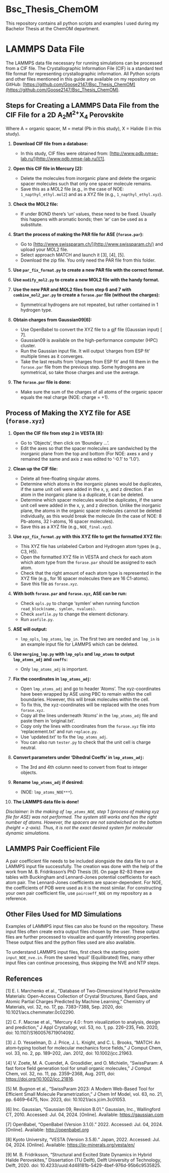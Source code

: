 # Bsc_Thesis_ChemOM
This repository contains all python scripts and examples I used during my Bachelor Thesis at the ChemOM department.

# LAMMPS Data File

The LAMMPS data file necessary for running simulations can be processed from a CIF file. The Crystallographic Information File (CIF) is a standard text file format for representing crystallographic information. All Python scripts and other files mentioned in this guide are available on my repository on GitHub: [https://github.com/Goose2147/Bsc_Thesis_ChemOM](https://github.com/Goose2147/Bsc_Thesis_ChemOM).

## Steps for Creating a LAMMPS Data File from the CIF File for a 2D A<sub>2</sub>M<sup>2+</sup>X<sub>4</sub> Perovskite
Where A = organic spacer, M = metal (Pb in this study), X = Halide (I in this study).

1. **Download CIF file from a database:**
   - In this study, CIF files were obtained from: [http://www.pdb.nmse-lab.ru/](http://www.pdb.nmse-lab.ru/)​[1]​.

2. **Open this CIF file in Mercury ​[2]​:**
   - Delete the molecules from inorganic plane and delete the organic spacer molecules such that only one spacer molecule remains.
   - Save this as a MOL2 file (e.g., in the case of NOE: `1_napthyl_ethyl.mol2`) and as a XYZ file (e.g., `1_napthyl_ethyl.xyz`).

3. **Check the MOL2 file:**
   - If under BOND there’s ‘un’ values, these need to be fixed. Usually this happens with aromatic bonds; then ‘ar’ can be used as a substitute.

4. **Start the process of making the PAR file for ASE (`forase.par`):**
   - Go to [http://www.swissparam.ch/](http://www.swissparam.ch/) and upload your MOL2 file.
   - Select approach MATCH and launch it ​[3], [4], [5]​.
   - Download the zip file. You only need the PAR file from this folder.

5. **Use `par_fix_format.py` to create a new PAR file with the correct format.**

6. **Use `modify_mol2.py` to create a new MOL2 file with the handy format.**

7. **Use the new PAR and MOL2 files from step 6 and 7 with `combine_mol2_par.py` to create a `forase.par` file (without the charges):**
   - Symmetrical hydrogens are not repeated, but rather contained in 1 hydrogen type.

8. **Obtain charges from Gaussian09​[6]​:**
   - Use OpenBabel to convert the XYZ file to a gjf file (Gaussian input) [​7]​.
   - Gaussian09 is available on the high-performance computer (HPC) cluster.
   - Run the Gaussian input file. It will output ’charges from ESP fit’ multiple times as it converges.
   - Take the last results from ’charges from ESP fit’ and fill them in the `forase.par` file from the previous step. Some hydrogens are symmetrical, so take those charges and use the average.

9. **The `forase.par` file is done:**
   - Make sure the sum of the charges of all atoms of the organic spacer equals the real charge (NOE: charge = +1).

## Process of Making the XYZ file for ASE (`forase.xyz`)

1. **Open the CIF file from step 2 in VESTA ​[8]​:**
   - Go to ‘Objects’, then click on ‘Boundary ...’.
   - Edit the axes so that the spacer molecules are sandwiched by the inorganic plane from the top and bottom (For NOE: axes x and y remained the same and axis z was edited to ‘-0.1’ to ‘1.0’).

2. **Clean up the CIF file:**
   - Delete all free-floating singular atoms.
   - Determine which atoms in the inorganic planes would be duplicates, if the same unit cell were added in the x, y, and z direction. If an atom in the inorganic plane is a duplicate, it can be deleted.
   - Determine which spacer molecules would be duplicates, if the same unit cell were added in the x, y, and z direction. Unlike the inorganic plane, the atoms in the organic spacer molecules cannot be deleted individually, as this would break the molecule (In the case of NOE: 8 Pb-atoms, 32 I-atoms, 16 spacer molecules).
   - Save this as a XYZ file (e.g., `NOE_final.xyz`).

3. **Use `xyz_fix_format.py` with this XYZ file to get the formatted XYZ file:**
   - This XYZ file has unlabeled Carbon and Hydrogen atom types (e.g., C3, H5).
   - Open the formatted XYZ file in VESTA and check for each atom which atom type from the `forase.par` should be assigned to each atom.
   - Check that the right amount of each atom type is represented in the XYZ file (e.g., for 16 spacer molecules there are 16 C1-atoms).
   - Save this file as `forase.xyz`.

4. **With both `forase.par` and `forase.xyz`, ASE can be run:**
   - Check `opls.py` to change ‘symlen’ when running function `read_block(name, symlen, nvalues)`.
   - Check `asefile.py` to change the element dictionary.
   - Run `asefile.py`.

5. **ASE will output:**
   - `lmp_opls`, `lmp_atoms`, `lmp_in`. The first two are needed and `lmp_in` is an example input file for LAMMPS which can be deleted.

6. **Use `merging_lmp.py` with `lmp_opls` and `lmp_atoms` to output `lmp_atoms_adj` and `coeffs`:**
   - Only `lmp_atoms_adj` is important.

7. **Fix the coordinates in `lmp_atoms_adj`:**
   - Open `lmp_atoms_adj` and go to header ‘Atoms’. The xyz-coordinates have been wrapped by ASE using PBC to remain within the cell boundaries. However, this will break molecules within the cell.
   - To fix this, the xyz-coordinates will be replaced with the ones from `forase.xyz`.
   - Copy all the lines underneath ‘Atoms’ in the `lmp_atoms_adj` file and paste them in ‘original.txt’.
   - Copy only the lines with coordinates from the `forase.xyz` file into ‘replacement.txt’ and run `replace.py`.
   - Use ‘updated.txt’ to fix the `lmp_atoms_adj`.
   - You can also run `tester.py` to check that the unit cell is charge neutral.

8. **Convert parameters under ‘Dihedral Coeffs’ in `lmp_atoms_adj`:**
   - The 3rd and 4th column need to convert from float to integer objects.

9. **Rename `lmp_atoms_adj` if desired:**
   - (NOE: `lmp_atoms_NOE***`).

10. **The LAMMPS data file is done!**

*Disclaimer: In the making of `lmp_atoms_NOE`, step 1 (process of making xyz file for ASE) was not performed. The system still works and has the right number of atoms. However, the spacers are not sandwiched on the bottom (height = z-axis). Thus, it is not the exact desired system for molecular dynamic simulations.*

## LAMMPS Pair Coefficient File

A pair coefficient file needs to be included alongside the data file to run a LAMMPS input file successfully. The creation was done with the help of the work from M. B. Fridriksson’s PhD Thesis [​9]​. On page 82-83 there are tables with Buckingham and Lennard-Jones potential coefficients for each atom pair. The Lennard-Jones coefficients are spacer-dependent. For NOE, the coefficients of POB were used as it is the most similar. For constructing your own pair coefficient file, use `paircoeff_NOE` on my repository as a reference.

## Other Files Used for MD Simulations

Examples of LAMMPS input files can also be found on the repository. These input files often create extra output files chosen by the user. These output files are further processed to visualize and quantify interesting properties. These output files and the python files used are also available.

To understand LAMMPS input files, first check the starting point: `input_NOE_nve.in`. From the saved ‘equil’ (Equilibrated) files, many other input files can continue processing, thus skipping the NVE and NTP steps.

## References
​​[1] E. I. Marchenko et al., “Database of Two-Dimensional Hybrid Perovskite Materials: Open-Access Collection of Crystal Structures, Band Gaps, and Atomic Partial Charges Predicted by Machine Learning,” Chemistry of Materials, vol. 32, no. 17, pp. 7383–7388, Sep. 2020, doi: 10.1021/acs.chemmater.0c02290. 

​[2] C. F. Macrae et al., “Mercury 4.0 : from visualization to analysis, design and prediction,” J Appl Crystallogr, vol. 53, no. 1, pp. 226–235, Feb. 2020, doi: 10.1107/S1600576719014092. 

​[3] J. D. Yesselman, D. J. Price, J. L. Knight, and C. L. Brooks, “MATCH: An atom‐typing toolset for molecular mechanics force fields,” J Comput Chem, vol. 33, no. 2, pp. 189–202, Jan. 2012, doi: 10.1002/jcc.21963. 

​[4] V. Zoete, M. A. Cuendet, A. Grosdidier, and O. Michielin, “SwissParam: A fast force field generation tool for small organic molecules,” J Comput Chem, vol. 32, no. 11, pp. 2359–2368, Aug. 2011, doi: https://doi.org/10.1002/jcc.21816. 

​[5] M. Bugnon et al., “SwissParam 2023: A Modern Web-Based Tool for Efficient Small Molecule Parametrization,” J Chem Inf Model, vol. 63, no. 21, pp. 6469–6475, Nov. 2023, doi: 10.1021/acs.jcim.3c01053. 

​[6] Inc. Gaussian, “Gaussian 09, Revision B.01.” Gaussian, Inc., Wallingford CT, 2010. Accessed: Jul. 04, 2024. [Online]. Available: https://gaussian.com 

​[7] OpenBabel, “OpenBabel (Version 3.1.0).” 2022. Accessed: Jul. 04, 2024. [Online]. Available: http://openbabel.org 

​[8] Kyoto University, “VESTA (Version 3.5.8).” Japan, 2022. Accessed: Jul. 04, 2024. [Online]. Available: https://jp-minerals.org/vesta/en/ 

​[9] M. B. Fridriksson, “Structural and Excited State Dynamics in Hybrid Halide Perovskites,” Dissertation (TU Delft), Delft University of Technology, Delft, 2020. doi: 10.4233/uuid:4d48181b-5429-4bef-976d-95b6c9535825. 

